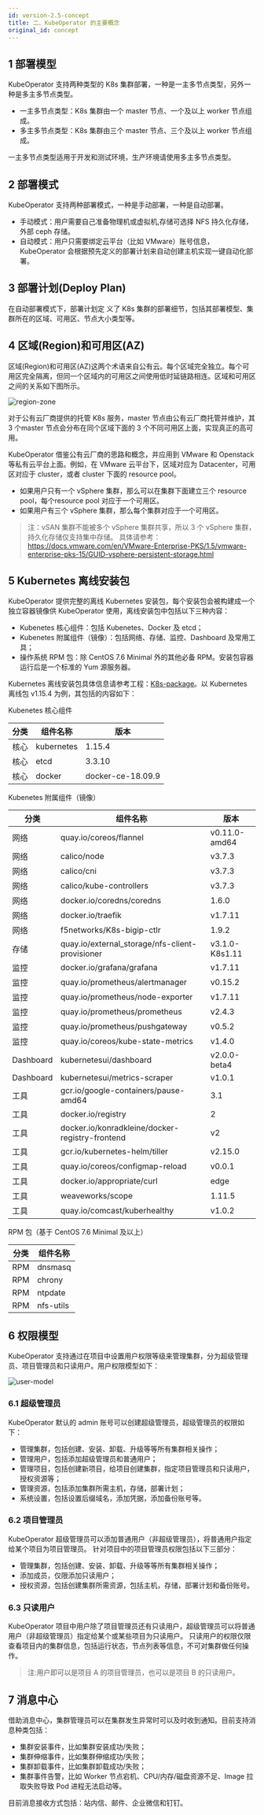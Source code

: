 ```yaml
---
id: version-2.5-concept
title: 二、KubeOperator 的主要概念
original_id: concept
---
```


## 1 部署模型

KubeOperator 支持两种类型的 K8s 集群部署，一种是一主多节点类型，另外一种是多主多节点类型。 

-  一主多节点类型：K8s 集群由一个 master 节点、一个及以上 worker 节点组成。
-  多主多节点类型：K8s 集群由三个 master 节点、三个及以上 worker 节点组成。

一主多节点类型适用于开发和测试环境，生产环境请使用多主多节点类型。


## 2 部署模式

KubeOperator 支持两种部署模式，一种是手动部署，一种是自动部署。

-  手动模式：用户需要自己准备物理机或虚拟机,存储可选择 NFS 持久化存储，外部 ceph 存储。
-  自动模式：用户只需要绑定云平台（比如 VMware）账号信息，KubeOperator 会根据预先定义的部署计划来自动创建主机实现一键自动化部署。

## 3 部署计划(Deploy Plan)

在自动部署模式下，部署计划定 义了 K8s 集群的部署细节，包括其部署模型、集群所在的区域、可用区、节点大小类型等。

## 4 区域(Region)和可用区(AZ)

区域(Region)和可用区(AZ)这两个术语来自公有云。每个区域完全独立。每个可用区完全隔离，但同一个区域内的可用区之间使用低时延链路相连。区域和可用区之间的关系如下图所示。

![region-zone](../../../img-2.1/region.png)

对于公有云厂商提供的托管 K8s 服务，master 节点由公有云厂商托管并维护，其 3 个master 节点会分布在同个区域下面的 3 个不同可用区上面，实现真正的高可用。

KubeOperator 借鉴公有云厂商的思路和概念，并应用到 VMware 和 Openstack 等私有云平台上面。例如，在 VMware 云平台下，区域对应为 Datacenter，可用区对应于 cluster，或者 cluster 下面的 resource pool。

-  如果用户只有一个 vSphere 集群，那么可以在集群下面建立三个 resource pool，每个resource pool 对应于一个可用区。
-  如果用户有三个 vSphere 集群，那么每个集群对应于一个可用区。

> 注：vSAN 集群不能被多个 vSphere 集群共享，所以 3 个 vSphere 集群，持久化存储仅支持集中存储。 具体请参考：https://docs.vmware.com/en/VMware-Enterprise-PKS/1.5/vmware-enterprise-pks-15/GUID-vsphere-persistent-storage.html

## 5  Kubernetes 离线安装包

KubeOperator 提供完整的离线 Kubernetes 安装包，每个安装包会被构建成一个独立容器镜像供 KubeOperator 使用，离线安装包中包括以下三种内容：

- Kubenetes 核心组件：包括 Kubenetes、Docker 及 etcd；
- Kubenetes 附属组件（镜像）：包括网络、存储、监控、Dashboard 及常用工具；
- 操作系统 RPM 包：除 CentOS 7.6 Minimal 外的其他必备 RPM。安装包容器运行后是一个标准的 Yum 源服务器。

Kubernetes 离线安装包具体信息请参考工程：[K8s-package](https://github.com/KubeOperator/K8s-package)。以 Kubernetes 离线包 v1.15.4 为例，其包括的内容如下：

Kubenetes 核心组件

|  分类  |  组件名称   | 版本  |
|  ---- |  ----  | ----  |
| 核心 | kubernetes  | 1.15.4 |
| 核心 | etcd  | 3.3.10 |
| 核心 | docker  | docker-ce-18.09.9 |

Kubenetes 附属组件（镜像）

|  分类  |  组件名称   | 版本  |
|  ---- |  ----  | ----  |
| 网络 | quay.io/coreos/flannel | v0.11.0-amd64 |
| 网络 | calico/node | v3.7.3 |
| 网络 | calico/cni | v3.7.3 |
| 网络 | calico/kube-controllers | v3.7.3 |
| 网络 | docker.io/coredns/coredns | 1.6.0 |
| 网络 | docker.io/traefik | v1.7.11 |
| 网络 | f5networks/K8s-bigip-ctlr | 1.9.2 |
| 存储 | quay.io/external_storage/nfs-client-provisioner | v3.1.0-K8s1.11 |
| 监控 | docker.io/grafana/grafana | v1.7.11 |
| 监控 | quay.io/prometheus/alertmanager | v0.15.2 |
| 监控 | quay.io/prometheus/node-exporter | v1.7.11 |
| 监控 | quay.io/prometheus/prometheus| v2.4.3 |
| 监控 | quay.io/prometheus/pushgateway| v0.5.2 |
| 监控 | quay.io/coreos/kube-state-metrics| v1.4.0 |
| Dashboard | kubernetesui/dashboard| v2.0.0-beta4 |
| Dashboard | kubernetesui/metrics-scraper| v1.0.1 |
| 工具 | gcr.io/google-containers/pause-amd64| 3.1 |
| 工具 | docker.io/registry| 2 |
| 工具 | docker.io/konradkleine/docker-registry-frontend| v2 |
| 工具 | gcr.io/kubernetes-helm/tiller| v2.15.0 |
| 工具 | quay.io/coreos/configmap-reload| v0.0.1 |
| 工具 | docker.io/appropriate/curl| edge |
| 工具 | weaveworks/scope| 1.11.5 |
| 工具 | quay.io/comcast/kuberhealthy | v1.0.2 |

RPM 包（基于 CentOS 7.6 Minimal 及以上）

|  分类  |  组件名称  |
|  ---- |  ----   |
| RPM | dnsmasq  | 
| RPM | chrony  | 
| RPM | ntpdate | 
| RPM | nfs-utils | 

## 6  权限模型

KubeOperator 支持通过在项目中设置用户权限等级来管理集群，分为超级管理员、项目管理员和只读用户。用户权限模型如下：

![user-model](../../../img-2.4/user-model.png)

### 6.1 超级管理员

KubeOperator 默认的 admin 账号可以创建超级管理员，超级管理员的权限如下：

- 管理集群，包括创建、安装、卸载、升级等等所有集群相关操作；
- 管理用户，包括添加超级管理员和普通用户；
- 管理项目，包括创建新项目，给项目创建集群，指定项目管理员和只读用户，授权资源等；
- 管理资源，包括添加集群所需主机，存储，部署计划；
- 系统设置，包括设置后缀域名，添加凭据，添加备份账号等。

### 6.2 项目管理员

KubeOperator 超级管理员可以添加普通用户（非超级管理员），将普通用户指定给某个项目为项目管理员。
针对项目中的项目管理员权限包括以下三部分：

- 管理集群，包括创建、安装、卸载、升级等等所有集群相关操作；
- 添加成员，仅限添加只读用户；
- 授权资源，包括创建集群所需资源，包括主机，存储，部署计划和备份账号。

### 6.3 只读用户

KubeOperator 项目中用户除了项目管理员还有只读用户，超级管理员可以将普通用户（非超级管理员）指定给某个或某些项目为只读用户。
只读用户的权限仅限查看项目内的集群信息，包括运行状态，节点列表等信息，不可对集群做任何操作。

> 注:用户即可以是项目 A 的项目管理员，也可以是项目 B 的只读用户。

## 7 消息中心

借助消息中心，集群管理员可以在集群发生异常时可以及时收到通知。目前支持消息种类包括：

- 集群安装事件，比如集群安装成功/失败；
- 集群伸缩事件，比如集群伸缩成功/失败；
- 集群卸载事件，比如集群卸载成功/失败；
- 集群事件告警，比如 Worker 节点宕机、CPU/内存/磁盘资源不足、Image 拉取失败导致 Pod 进程无法启动等。

目前消息接收方式包括：站内信、邮件、企业微信和钉钉。

